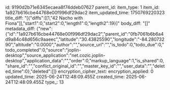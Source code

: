 id: 9190d2b71e6345ecaea8f74ddeb07627
parent_id: 
item_type: 1
item_id: 1a927b616cbe44768e00f996df29dac2
item_updated_time: 1750769220323
title_diff: "[{\"diffs\":[[1,\"42 Nacho with Fiona\"]],\"start1\":0,\"start2\":0,\"length1\":0,\"length2\":19}]"
body_diff: "[]"
metadata_diff: {"new":{"id":"1a927b616cbe44768e00f996df29dac2","parent_id":"0fb7061b6b6a4d9a84c48d656c9aaeec","latitude":"30.43825590","longitude":"-84.28073290","altitude":"0.0000","author":"","source_url":"","is_todo":0,"todo_due":0,"todo_completed":0,"source":"joplin-desktop","source_application":"net.cozic.joplin-desktop","application_data":"","order":0,"markup_language":1,"is_shared":0,"share_id":"","conflict_original_id":"","master_key_id":"","user_data":"","deleted_time":0},"deleted":[]}
encryption_cipher_text: 
encryption_applied: 0
updated_time: 2025-06-24T12:48:09.455Z
created_time: 2025-06-24T12:48:09.455Z
type_: 13
